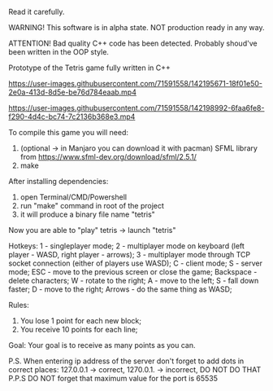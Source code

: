 Read it carefully.

WARNING!
This software is in alpha state. NOT production ready in any way. 

ATTENTION!
Bad quality C++ code has been detected. Probably shoud've been written in the OOP style.

Prototype of the Tetris game fully written in C++


https://user-images.githubusercontent.com/71591558/142195671-18f01e50-2e0a-413d-8d5e-be76d784eaab.mp4


https://user-images.githubusercontent.com/71591558/142198992-6faa6fe8-f290-4d4c-bc74-7c2136b368e3.mp4


To compile this game you will need:
  1. (optional -> in Manjaro you can download it with pacman) SFML library from https://www.sfml-dev.org/download/sfml/2.5.1/
  2. make

After installing dependencies:
  1. open Terminal/CMD/Powershell
  2. run "make" command in root of the project
  3. it will produce a binary file name "tetris"

Now you are able to "play" tetris -> launch "tetris"

Hotkeys:
   1 - singleplayer mode;
   2 - multiplayer mode on keyboard (left player - WASD, right player - arrows);
   3 - multiplayer mode through TCP socket connection (either of players use WASD);
   C - client mode;
   S - server mode;
   ESC - move to the previous screen or close the game;
   Backspace - delete characters;
   W - rotate to the right;
   A - move to the left;
   S - fall down faster;
   D - move to the right;
   Arrows - do the same thing as WASD;
   
Rules:
  1. You lose 1 point for each new block;
  2. You receive 10 points for each line;

Goal:
  Your goal is to receive as many points as you can.
  
P.S. When entering ip address of the server don't forget to add dots in correct places: 127.0.0.1 -> correct, 1270.0.1. -> incorrect, DO NOT DO THAT
P.P.S DO NOT forget that maximum value for the port is 65535
